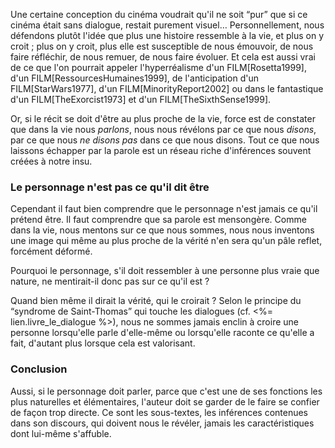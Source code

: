 <!-- Page: #355 Le personnage n'est pas ce qu'il dit -->

Une certaine conception du cinéma voudrait qu'il ne soit “pur” que si ce cinéma était sans dialogue, restait purement visuel… Personnellement, nous défendons plutôt l'idée que plus une histoire ressemble à la vie, et plus on y croit ; plus on y croit, plus elle est susceptible de nous émouvoir, de nous faire réfléchir, de nous remuer, de nous faire évoluer. Et cela est aussi vrai de ce que l'on pourrait appeler l'hyperréalisme d'un FILM[Rosetta1999], d'un FILM[RessourcesHumaines1999], de l'anticipation d'un FILM[StarWars1977], d'un FILM[MinorityReport2002] ou dans le fantastique d'un FILM[TheExorcist1973] et d'un FILM[TheSixthSense1999].

Or, si le récit se doit d'être au plus proche de la vie, force est de constater que dans la vie nous *parlons*, nous nous révélons par ce que nous *disons*, par ce que nous *ne disons pas* dans ce que nous disons.  Tout ce que nous laissons échapper par la parole est un réseau riche d'inférences souvent créées à notre insu.

### Le personnage n'est pas ce qu'il dit être

Cependant il faut bien comprendre que le personnage n'est jamais ce qu'il prétend être. Il faut comprendre que sa parole est mensongère. Comme dans la vie, nous mentons sur ce que nous sommes, nous nous inventons une image qui même au plus proche de la vérité n'en sera qu'un pâle reflet, forcément déformé.

Pourquoi le personnage, s'il doit ressembler à une personne plus vraie que nature, ne mentirait-il donc pas sur ce qu'il est ?

Quand bien même il dirait la vérité, qui le croirait ? Selon le principe du “syndrome de Saint-Thomas” qui touche les dialogues (cf. <%= lien.livre_le_dialogue %>), nous ne sommes jamais enclin à croire une personne lorsqu'elle parle d'elle-même ou lorsqu'elle raconte ce qu'elle a fait, d'autant plus lorsque cela est valorisant.

### Conclusion

Aussi, si le personnage doit parler, parce que c'est une de ses fonctions les plus naturelles et élémentaires, l'auteur doit se garder de le faire se confier de façon trop directe. Ce sont les sous-textes, les inférences contenues dans son discours, qui doivent nous le révéler, jamais les caractéristiques dont lui-même s'affuble.
